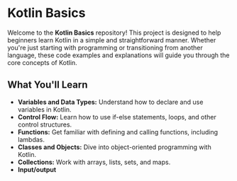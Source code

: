 # Kotlin Basics 

Welcome to the **Kotlin Basics** repository! This project is designed to help beginners learn Kotlin in a simple and straightforward manner. Whether you're just starting with programming or transitioning from another language, these code examples and explanations will guide you through the core concepts of Kotlin.

## What You'll Learn

- **Variables and Data Types:** Understand how to declare and use variables in Kotlin.
- **Control Flow:** Learn how to use if-else statements, loops, and other control structures.
- **Functions:** Get familiar with defining and calling functions, including lambdas.
- **Classes and Objects:** Dive into object-oriented programming with Kotlin.
- **Collections:** Work with arrays, lists, sets, and maps.
- **Input/output** 


